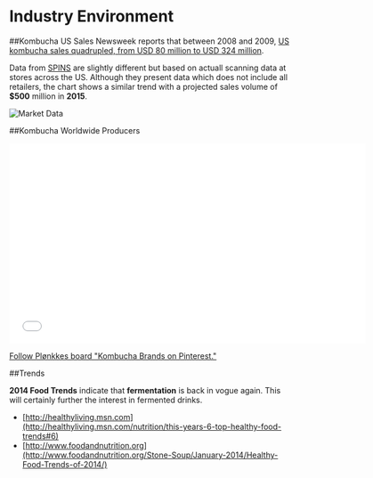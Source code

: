 # Industry Environment

##Kombucha US Sales
Newsweek reports that between 2008 and 2009, [US kombucha sales quadrupled, from USD 80 million to USD 324 million](http://books.google.be/books?id=TjXEAgAAQBAJ&lpg=PA167&ots=DYejw8U92q&dq=quadrupled%20sales%20kombucha&hl=nl&pg=PA167#v=snippet&q=sales%20quadrupled,%20from%20$80%20million%20to%20$324%20million.&f=false).

Data from [SPINS](http://www.spins.com) are slightly different but based on actuall scanning data at stores across the US. Although they present data which does not include all retailers, the chart shows a similar trend with a projected sales volume of **$500** million in **2015**.

![Market Data](http://cl.ly/image/2R1h14452x0w/kombucha%20numbers.png)

##Kombucha Worldwide Producers

<iframe width="640" height="360" src="//www.youtube.com/embed/doSiPXrbIww" frameborder="0" allowfullscreen></iframe>

<a data-pin-do="embedBoard" href="http://www.pinterest.com/ploenkke/kombucha-brands/" data-pin-scale-width="80" data-pin-scale-height="40" data-pin-board-width="800">Follow Plønkkes board "Kombucha Brands on Pinterest."</a>
<script type="text/javascript" async src="//assets.pinterest.com/js/pinit.js"></script>

##Trends

**2014 Food Trends** indicate that **fermentation** is back in vogue again. This will certainly further the interest in fermented drinks.
* [http://healthyliving.msn.com](http://healthyliving.msn.com/nutrition/this-years-6-top-healthy-food-trends#6)
* [http://www.foodandnutrition.org](http://www.foodandnutrition.org/Stone-Soup/January-2014/Healthy-Food-Trends-of-2014/)





